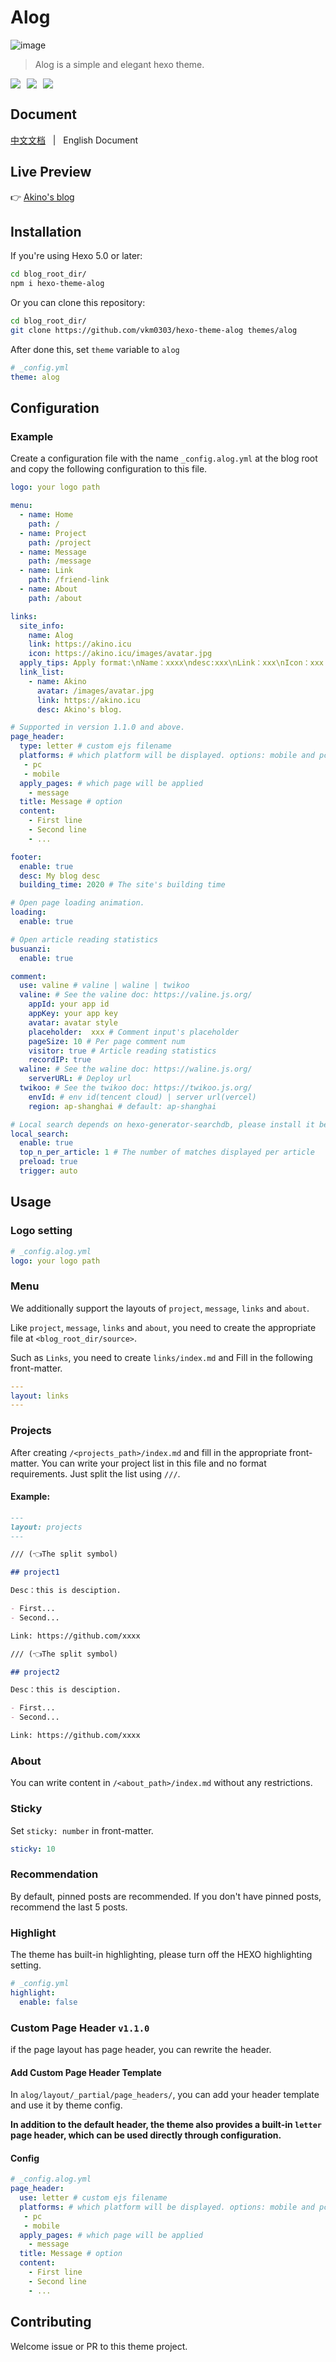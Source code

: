 # Alog
![image](https://github.com/FE-Alog/hexo-theme-alog/assets/64176534/86467f72-cc83-473c-844f-30896625c4a8)

> Alog is a simple and elegant hexo theme.

<div style="display: flex;">
  <img style="margin-right: 10px" src="https://img.shields.io/npm/v/hexo-theme-alog" />
  <img style="margin-right: 10px" src="https://img.shields.io/npm/dw/hexo-theme-alog"/>
  <img style="margin-right: 10px" src="https://img.shields.io/github/license/vkm0303/hexo-theme-alog"/>
</div>

## Document

[中文文档](/README.zh-CN.md) &nbsp; | &nbsp; English Document

## Live Preview

👉 <a href="https://hexo.akino.icu" target="_blank">Akino's blog</a>

## Installation

If you're using Hexo 5.0 or later:

```bash
cd blog_root_dir/
npm i hexo-theme-alog
```

Or you can clone this repository:

```bash
cd blog_root_dir/
git clone https://github.com/vkm0303/hexo-theme-alog themes/alog
```

After done this, set `theme` variable to `alog`

```yml
# _config.yml
theme: alog
```

## Configuration

### Example

Create a configuration file with the name `_config.alog.yml` at the blog root and copy the following configuration to this file.

```yml
logo: your logo path

menu:
  - name: Home
    path: /
  - name: Project
    path: /project
  - name: Message
    path: /message
  - name: Link
    path: /friend-link
  - name: About
    path: /about

links:
  site_info:
    name: Alog
    link: https://akino.icu
    icon: https://akino.icu/images/avatar.jpg
  apply_tips: Apply format:\nName：xxxx\ndesc:xxx\nLink：xxx\nIcon：xxx
  link_list:
    - name: Akino
      avatar: /images/avatar.jpg
      link: https://akino.icu
      desc: Akino's blog.

# Supported in version 1.1.0 and above.
page_header: 
  type: letter # custom ejs filename
  platforms: # which platform will be displayed. options: mobile and pc
   - pc
   - mobile
  apply_pages: # which page will be applied
    - message
  title: Message # option
  content:
    - First line
    - Second line
    - ...

footer:
  enable: true
  desc: My blog desc
  building_time: 2020 # The site's building time

# Open page loading animation.
loading:
  enable: true

# Open article reading statistics
busuanzi:
  enable: true

comment:
  use: valine # valine | waline | twikoo
  valine: # See the valine doc: https://valine.js.org/
    appId: your app id
    appKey: your app key
    avatar: avatar style
    placeholder:  xxx # Comment input's placeholder
    pageSize: 10 # Per page comment num
    visitor: true # Article reading statistics
    recordIP: true
  waline: # See the waline doc: https://waline.js.org/
    serverURL: # Deploy url
  twikoo: # See the twikoo doc: https://twikoo.js.org/
    envId: # env id(tencent cloud) | server url(vercel)
    region: ap-shanghai # default: ap-shanghai

# Local search depends on hexo-generator-searchdb, please install it before using local search.
local_search:
  enable: true
  top_n_per_article: 1 # The number of matches displayed per article
  preload: true
  trigger: auto
```

## Usage

### Logo setting

```yml
# _config.alog.yml
logo: your logo path
```

### Menu

We additionally support the layouts of `project`, `message`, `links` and `about`.

Like `project`, `message`, `links` and `about`, you need to create the appropriate file at `<blog_root_dir/source>`.

Such as `Links`, you need to create `links/index.md` and Fill in the following front-matter.

```yml
---
layout: links
---
```

### Projects

After creating `/<projects_path>/index.md` and fill in the appropriate front-matter. You can write your project list in this file and no format requirements. Just split the list using `///`.

#### Example:

```md
---
layout: projects
---

/// (👈The split symbol)

## project1

Desc：this is desciption.

- First...
- Second...

Link: https://github.com/xxxx

/// (👈The split symbol)

## project2

Desc：this is desciption.

- First...
- Second...

Link: https://github.com/xxxx
```

### About

You can write content in `/<about_path>/index.md` without any restrictions.

### Sticky

Set `sticky: number` in front-matter.

```yml
sticky: 10
```

### Recommendation

By default, pinned posts are recommended. If you don't have pinned posts, recommend the last 5 posts.

### Highlight

The theme has built-in highlighting, please turn off the HEXO highlighting setting.

```yml
# _config.yml
highlight:
  enable: false
```

### Custom Page Header `v1.1.0`

if the page layout has page header, you can rewrite the header. 

#### Add Custom Page Header Template

In `alog/layout/_partial/page_headers/`, you can add your header template and use it by theme config.


**In addition to the default header, the theme also provides a built-in `letter` page header, which can be used directly through configuration.**
#### Config

```yml
# _config.alog.yml
page_header: 
  use: letter # custom ejs filename
  platforms: # which platform will be displayed. options: mobile and pc
   - pc
   - mobile
  apply_pages: # which page will be applied
    - message
  title: Message # option
  content:
    - First line
    - Second line
    - ...
```

## Contributing

Welcome issue or PR to this theme project.
